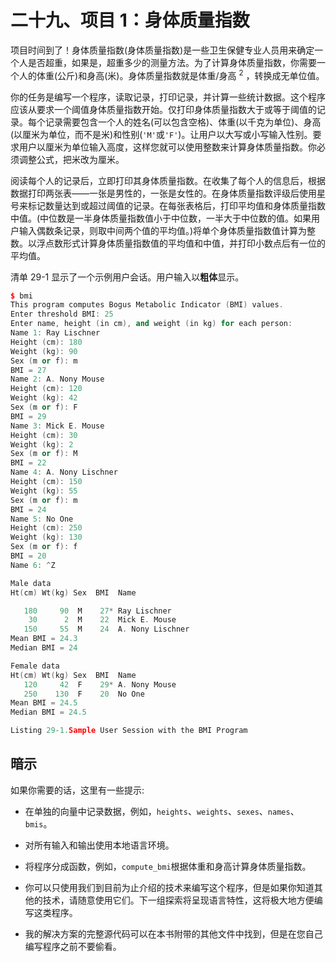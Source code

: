 # 二十九、项目 1：身体质量指数

项目时间到了！身体质量指数(身体质量指数)是一些卫生保健专业人员用来确定一个人是否超重，如果是，超重多少的测量方法。为了计算身体质量指数，你需要一个人的体重(公斤)和身高(米)。身体质量指数就是体重/身高 <sup>2</sup> ，转换成无单位值。

你的任务是编写一个程序，读取记录，打印记录，并计算一些统计数据。这个程序应该从要求一个阈值身体质量指数开始。仅打印身体质量指数大于或等于阈值的记录。每个记录需要包含一个人的姓名(可以包含空格)、体重(以千克为单位)、身高(以厘米为单位，而不是米)和性别(`'M'`或`'F'`)。让用户以大写或小写输入性别。要求用户以厘米为单位输入高度，这样您就可以使用整数来计算身体质量指数。你必须调整公式，把米改为厘米。

阅读每个人的记录后，立即打印其身体质量指数。在收集了每个人的信息后，根据数据打印两张表——一张是男性的，一张是女性的。在身体质量指数评级后使用星号来标记数量达到或超过阈值的记录。在每张表格后，打印平均值和身体质量指数中值。(中位数是一半身体质量指数值小于中位数，一半大于中位数的值。如果用户输入偶数条记录，则取中间两个值的平均值。)将单个身体质量指数值计算为整数。以浮点数形式计算身体质量指数值的平均值和中值，并打印小数点后有一位的平均值。

清单 29-1 显示了一个示例用户会话。用户输入以**粗体**显示。

```cpp
$ bmi
This program computes Bogus Metabolic Indicator (BMI) values.
Enter threshold BMI: 25
Enter name, height (in cm), and weight (in kg) for each person:
Name 1: Ray Lischner
Height (cm): 180
Weight (kg): 90
Sex (m or f): m
BMI = 27
Name 2: A. Nony Mouse
Height (cm): 120
Weight (kg): 42
Sex (m or f): F
BMI = 29
Name 3: Mick E. Mouse
Height (cm): 30
Weight (kg): 2
Sex (m or f): M
BMI = 22
Name 4: A. Nony Lischner
Height (cm): 150
Weight (kg): 55
Sex (m or f): m
BMI = 24
Name 5: No One
Height (cm): 250
Weight (kg): 130
Sex (m or f): f
BMI = 20
Name 6: ^Z

Male data
Ht(cm) Wt(kg) Sex  BMI  Name

   180     90  M    27* Ray Lischner
    30      2  M    22  Mick E. Mouse
   150     55  M    24  A. Nony Lischner
Mean BMI = 24.3
Median BMI = 24

Female data
Ht(cm) Wt(kg) Sex  BMI  Name
   120     42  F    29* A. Nony Mouse
   250    130  F    20  No One
Mean BMI = 24.5
Median BMI = 24.5

Listing 29-1.Sample User Session with the BMI Program

```

## 暗示

如果你需要的话，这里有一些提示:

*   在单独的向量中记录数据，例如，`heights`、`weights`、`sexes`、`names`、`bmis`。

*   对所有输入和输出使用本地语言环境。

*   将程序分成函数，例如，`compute_bmi`根据体重和身高计算身体质量指数。

*   你可以只使用我们到目前为止介绍的技术来编写这个程序，但是如果你知道其他的技术，请随意使用它们。下一组探索将呈现语言特性，这将极大地方便编写这类程序。

*   我的解决方案的完整源代码可以在本书附带的其他文件中找到，但是在您自己编写程序之前不要偷看。